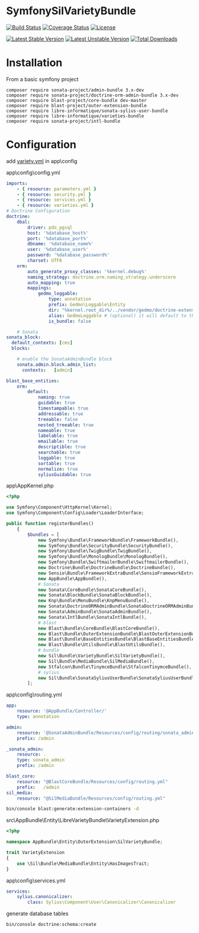 # SymfonySilVarietyBundle

[![Build Status](https://travis-ci.org/libre-informatique/VarietyBundle.svg?branch=master)](https://travis-ci.org/libre-informatique/VarietyBundle)
[![Coverage Status](https://coveralls.io/repos/github/libre-informatique/VarietyBundle/badge.svg?branch=master)](https://coveralls.io/github/libre-informatique/VarietyBundle?branch=master)
[![License](https://img.shields.io/github/license/libre-informatique/VarietyBundle.svg?style=flat-square)](./LICENCE.md)

[![Latest Stable Version](https://poser.pugx.org/libre-informatique/varieties-bundle/v/stable)](https://packagist.org/packages/libre-informatique/varieties-bundle)
[![Latest Unstable Version](https://poser.pugx.org/libre-informatique/varieties-bundle/v/unstable)](https://packagist.org/packages/libre-informatique/varieties-bundle)
[![Total Downloads](https://poser.pugx.org/libre-informatique/varieties-bundle/downloads)](https://packagist.org/packages/libre-informatique/varieties-bundle)

# Installation
From a basic symfony project

```
composer require sonata-project/admin-bundle 3.x-dev
composer require sonata-project/doctrine-orm-admin-bundle 3.x-dev
composer require blast-project/core-bundle dev-master
composer require blast-project/outer-extension-bundle
composer require libre-informatique/sonata-sylius-user-bundle
composer require libre-informatique/varieties-bundle
composer require sonata-project/intl-bundle
```
# Configuration
add [variety.yml](https://github.com/libre-informatique/LISemSymfonyProject/blob/master/app/config/varieties.yml) in app\config

app\config\config.yml

```yaml
imports:
    - { resource: parameters.yml }
    - { resource: security.yml }
    - { resource: services.yml }
    - { resource: varieties.yml }
# Doctrine Configuration
doctrine:
    dbal:
        driver: pdo_pgsql
        host: '%database_host%'
        port: '%database_port%'
        dbname: '%database_name%'
        user: '%database_user%'
        password: '%database_password%'
        charset: UTF8
    orm:
        auto_generate_proxy_classes: '%kernel.debug%'
        naming_strategy: doctrine.orm.naming_strategy.underscore
        auto_mapping: true
        mappings:
            gedmo_loggable:
                type: annotation
                prefix: Gedmo\Loggable\Entity
                dir: "%kernel.root_dir%/../vendor/gedmo/doctrine-extensions/lib/Gedmo/Loggable/Entity"
                alias: GedmoLoggable # (optional) it will default to the name set for the mappingmapping
                is_bundle: false

    # Sonata
sonata_block:
  default_contexts: [cms]
  blocks:

    # enable the SonataAdminBundle block
    sonata.admin.block.admin_list:
      contexts:   [admin]

blast_base_entities:
    orm:
        default:
            naming: true
            guidable: true
            timestampable: true
            addressable: true
            treeable: false
            nested_treeable: true
            nameable: true
            labelable: true
            emailable: true
            descriptible: true
            searchable: true
            loggable: true
            sortable: true
            normalize: true
            syliusGuidable: true
```
app\AppKernel.php

```php
<?php

use Symfony\Component\HttpKernel\Kernel;
use Symfony\Component\Config\Loader\LoaderInterface;

public function registerBundles()
    {
        $bundles = [
            new Symfony\Bundle\FrameworkBundle\FrameworkBundle(),
            new Symfony\Bundle\SecurityBundle\SecurityBundle(),
            new Symfony\Bundle\TwigBundle\TwigBundle(),
            new Symfony\Bundle\MonologBundle\MonologBundle(),
            new Symfony\Bundle\SwiftmailerBundle\SwiftmailerBundle(),
            new Doctrine\Bundle\DoctrineBundle\DoctrineBundle(),
            new Sensio\Bundle\FrameworkExtraBundle\SensioFrameworkExtraBundle(),
            new AppBundle\AppBundle(),
            # Sonata
            new Sonata\CoreBundle\SonataCoreBundle(),
            new Sonata\BlockBundle\SonataBlockBundle(),
            new Knp\Bundle\MenuBundle\KnpMenuBundle(),
            new Sonata\DoctrineORMAdminBundle\SonataDoctrineORMAdminBundle(),
            new Sonata\AdminBundle\SonataAdminBundle(),
            new Sonata\IntlBundle\SonataIntlBundle(),
            # blast
            new Blast\Bundle\CoreBundle\BlastCoreBundle(),
            new Blast\Bundle\OuterExtensionBundle\BlastOuterExtensionBundle(),
            new Blast\Bundle\BaseEntitiesBundle\BlastBaseEntitiesBundle(),
            new Blast\Bundle\UtilsBundle\BlastUtilsBundle(),
            # bundle
            new Sil\Bundle\VarietyBundle\SilVarietyBundle(),
            new Sil\Bundle\MediaBundle\SilMediaBundle(),
            new Stfalcon\Bundle\TinymceBundle\StfalconTinymceBundle(),
            # sylius
            new Sil\Bundle\SonataSyliusUserBundle\SonataSyliusUserBundle(),
        ];
```
app\config\routing.yml
```yaml
app:
    resource: '@AppBundle/Controller/'
    type: annotation

admin:
    resource: '@SonataAdminBundle/Resources/config/routing/sonata_admin.xml'
    prefix: /admin

_sonata_admin:
    resource: .
    type: sonata_admin
    prefix: /admin

blast_core:
    resource: "@BlastCoreBundle/Resources/config/routing.yml"
    prefix:   /admin
sil_media:
    resource: "@SilMediaBundle/Resources/config/routing.yml"
```

```bash
bin/console blast:generate:extension-containers -d
```
src\AppBundle\Entity\LibreVarietyBundle\VarietyExtension.php
```php
<?php

namespace AppBundle\Entity\OuterExtension\SilVarietyBundle;

trait VarietyExtension
{
    use \Sil\Bundle\MediaBundle\Entity\HasImagesTrait;
}
```
app\config\services.yml
```yaml
services:
    sylius.canonicalizer:
        class: Sylius\Component\User\Canonicalizer\Canonicalizer
```
generate database tables
```bash
bin/console doctrine:schema:create
```
